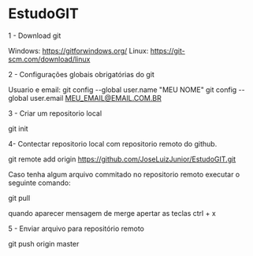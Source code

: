 # EstudoGIT

1 - Download git

Windows: https://gitforwindows.org/
Linux: https://git-scm.com/download/linux

2 - Configurações globais obrigatórias do git

Usuario e email:
git config --global user.name "MEU NOME"
git config --global user.email MEU_EMAIL@EMAIL.COM.BR

3 - Criar um repositorio local

git init

4- Contectar repositorio local com repositorio remoto do github.

git remote add origin https://github.com/JoseLuizJunior/EstudoGIT.git

Caso tenha algum arquivo commitado no repositorio remoto executar o seguinte comando:

git pull

quando aparecer mensagem de merge apertar as teclas ctrl + x

5 - Enviar arquivo para repositório remoto 

git push origin master

